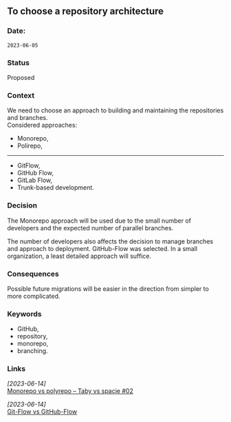 ## To choose a repository architecture


### Date: 
`2023-06-05`


### Status  
Proposed


### Context  
We need to choose an approach to building and maintaining the repositories and branches.\
Considered approaches: 
- Monorepo,
- Polirepo,
---
- GitFlow,
- GitHub Flow,
- GitLab Flow,
- Trunk-based development.


### Decision  
The Monorepo approach will be used due to the small number of developers and the expected number of parallel branches.

The number of developers also affects the decision to manage branches and approach to deployment. 
GitHub-Flow was selected. In a small organization, a least detailed approach will suffice. 


### Consequences  
Possible future migrations will be easier in the direction from simpler to more complicated.


### Keywords
-   GitHub,
-   repository,
-   monorepo,
-   branching.


### Links
*[2023-06-14]*\
[Monorepo vs polyrepo – Taby vs spacje #02](https://youtu.be/7FcbTBtlxqs)

*[2023-06-14]*\
[Git-Flow vs GitHub-Flow](https://quangnguyennd.medium.com/git-flow-vs-github-flow-620c922b2cbd)
